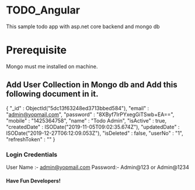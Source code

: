 # TODO_Angular
This sample todo app with asp.net core backend and mongo db

# Prerequisite
Mongo must me installed on machine.

## Add User Collection in Mongo db and Add this following document in it.

{
"_id" : ObjectId("5dc13f63248ed3713bbed584"),
"email" : "admin@yopmail.com",
"password" : "8XByf7IrPYxegGiTSwb+EA==",
"mobile" : "1425364758",
"name" : "Todo Admin",
"isActive" : true,
"createdDate" : ISODate("2019-11-05T09:02:35.674Z"),
"updatedDate" : ISODate("2019-12-27T06:12:09.053Z"),
"isDeleted" : false,
"userNo" : "1",
"refreshToken" : ""
}

### Login Credentials

User Name :- admin@yopmail.com
Password:- Admin@123 or Admin@1234


#### Have Fun Developers!
